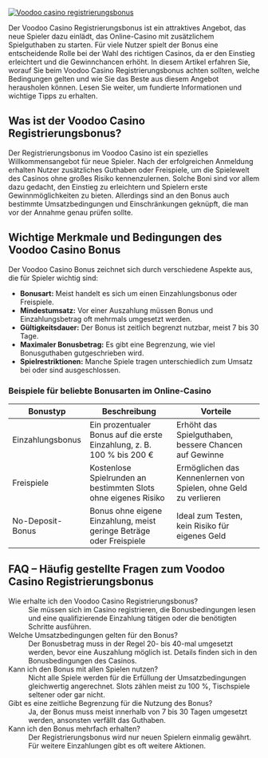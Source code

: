 [![Voodoo casino registrierungsbonus](https://123-caf.pages.dev/gitsignup.png)](https://vrmoo.ru/Bt82HjjY)

<p>Der Voodoo Casino Registrierungsbonus ist ein attraktives Angebot, das neue Spieler dazu einlädt, das Online-Casino mit zusätzlichem Spielguthaben zu starten. Für viele Nutzer spielt der Bonus eine entscheidende Rolle bei der Wahl des richtigen Casinos, da er den Einstieg erleichtert und die Gewinnchancen erhöht. In diesem Artikel erfahren Sie, worauf Sie beim Voodoo Casino Registrierungsbonus achten sollten, welche Bedingungen gelten und wie Sie das Beste aus diesem Angebot herausholen können. Lesen Sie weiter, um fundierte Informationen und wichtige Tipps zu erhalten.</p>  <h2>Was ist der Voodoo Casino Registrierungsbonus?</h2> <p>Der Registrierungsbonus im Voodoo Casino ist ein spezielles Willkommensangebot für neue Spieler. Nach der erfolgreichen Anmeldung erhalten Nutzer zusätzliches Guthaben oder Freispiele, um die Spielewelt des Casinos ohne großes Risiko kennenzulernen. Solche Boni sind vor allem dazu gedacht, den Einstieg zu erleichtern und Spielern erste Gewinnmöglichkeiten zu bieten. Allerdings sind an den Bonus auch bestimmte Umsatzbedingungen und Einschränkungen geknüpft, die man vor der Annahme genau prüfen sollte.</p>  <h2>Wichtige Merkmale und Bedingungen des Voodoo Casino Bonus</h2> <p>Der Voodoo Casino Bonus zeichnet sich durch verschiedene Aspekte aus, die für Spieler wichtig sind:</p> <ul> <li><strong>Bonusart:</strong> Meist handelt es sich um einen Einzahlungsbonus oder Freispiele.</li> <li><strong>Mindestumsatz:</strong> Vor einer Auszahlung müssen Bonus und Einzahlungsbetrag oft mehrmals umgesetzt werden.</li> <li><strong>Gültigkeitsdauer:</strong> Der Bonus ist zeitlich begrenzt nutzbar, meist 7 bis 30 Tage.</li> <li><strong>Maximaler Bonusbetrag:</strong> Es gibt eine Begrenzung, wie viel Bonusguthaben gutgeschrieben wird.</li> <li><strong>Spielrestriktionen:</strong> Manche Spiele tragen unterschiedlich zum Umsatz bei oder sind ausgeschlossen.</li> </ul>  <h3>Beispiele für beliebte Bonusarten im Online-Casino</h3> <table> <thead> <tr> <th>Bonustyp</th> <th>Beschreibung</th> <th>Vorteile</th> </tr> </thead> <tbody> <tr> <td>Einzahlungsbonus</td> <td>Ein prozentualer Bonus auf die erste Einzahlung, z. B. 100 % bis 200 €</td> <td>Erhöht das Spielguthaben, bessere Chancen auf Gewinne</td> </tr> <tr> <td>Freispiele</td> <td>Kostenlose Spielrunden an bestimmten Slots ohne eigenes Risiko</td> <td>Ermöglichen das Kennenlernen von Spielen, ohne Geld zu verlieren</td> </tr> <tr> <td>No-Deposit-Bonus</td> <td>Bonus ohne eigene Einzahlung, meist geringe Beträge oder Freispiele</td> <td>Ideal zum Testen, kein Risiko für eigenes Geld</td> </tr> </tbody> </table>  <h2>FAQ – Häufig gestellte Fragen zum Voodoo Casino Registrierungsbonus</h2> <dl> <dt>Wie erhalte ich den Voodoo Casino Registrierungsbonus?</dt> <dd>Sie müssen sich im Casino registrieren, die Bonusbedingungen lesen und eine qualifizierende Einzahlung tätigen oder die benötigten Schritte ausführen.</dd>  <dt>Welche Umsatzbedingungen gelten für den Bonus?</dt> <dd>Der Bonusbetrag muss in der Regel 20- bis 40-mal umgesetzt werden, bevor eine Auszahlung möglich ist. Details finden sich in den Bonusbedingungen des Casinos.</dd>  <dt>Kann ich den Bonus mit allen Spielen nutzen?</dt> <dd>Nicht alle Spiele werden für die Erfüllung der Umsatzbedingungen gleichwertig angerechnet. Slots zählen meist zu 100 %, Tischspiele seltener oder gar nicht.</dd>  <dt>Gibt es eine zeitliche Begrenzung für die Nutzung des Bonus?</dt> <dd>Ja, der Bonus muss meist innerhalb von 7 bis 30 Tagen umgesetzt werden, ansonsten verfällt das Guthaben.</dd>  <dt>Kann ich den Bonus mehrfach erhalten?</dt> <dd>Der Registrierungsbonus wird nur neuen Spielern einmalig gewährt. Für weitere Einzahlungen gibt es oft weitere Aktionen.</dd> </dl>